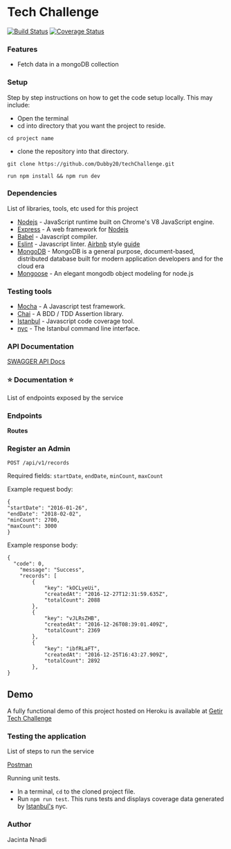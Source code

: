 # Tech Challenge

[![Build Status](https://travis-ci.com/Dubby20/techChallenge.svg?branch=main)](https://travis-ci.com/Dubby20/techChallenge)
[![Coverage Status](https://coveralls.io/repos/github/Dubby20/techChallenge/badge.svg)](https://coveralls.io/github/Dubby20/techChallenge)

### Features

- Fetch data in a mongoDB collection


### Setup

Step by step instructions on how to get the code setup locally. This may include:

- Open the terminal
- cd into directory that you want the project to reside.

```
cd project name
```

- clone the repository into that directory.

```
git clone https://github.com/Dubby20/techChallenge.git
```

```
run npm install && npm run dev
```

### Dependencies

List of libraries, tools, etc used for this project

- [Nodejs](https://nodejs.org/en/) - JavaScript runtime built on Chrome's V8 JavaScript engine.
- [Express](https://expressjs.com/) - A web framework for [Nodejs](https://nodejs.org/en/)
- [Babel](https://babeljs.io) - Javascript compiler.
- [Eslint](https://eslint.org/) - Javascript linter. [Airbnb](https://www.npmjs.com/package/eslint-config-airbnb) style [guide](https://github.com/airbnb/javascript)
- [MongoDB](https://www.mongodb.com/) - MongoDB is a general purpose, document-based, distributed database built for modern application developers and for the cloud era
- [Mongoose](https://mongoosejs.com/) - An elegant mongodb object modeling for node.js

### Testing tools

- [Mocha](https://mochajs.org/) - A Javascript test framework.
- [Chai](http://chaijs.com) - A BDD / TDD Assertion library.
- [Istanbul](https://istanbul.js.org) - Javascript code coverage tool.
- [nyc](https://github.com/istanbuljs/nyc) - The Istanbul command line interface.

### API Documentation
[SWAGGER API Docs](https://getir-tech-challenge.herokuapp.com/api-docs)

### :star: Documentation :star:

List of endpoints exposed by the service

### Endpoints

**Routes**

### Register an Admin

`POST /api/v1/records`

Required fields:  `startDate`, `endDate`, `minCount`, `maxCount`

Example request body:

```source-json
{
"startDate": "2016-01-26",
"endDate": "2018-02-02",
"minCount": 2700,
"maxCount": 3000
}
```

Example response body:

```source-json
{
  "code": 0,
    "message": "Success",
    "records": [
        {
            "key": "kOCLyeUi",
            "createdAt": "2016-12-27T12:31:59.635Z",
            "totalCount": 2088
        },
        {
            "key": "vJLRsZHB",
            "createdAt": "2016-12-26T08:39:01.409Z",
            "totalCount": 2369
        },
        {
            "key": "ibfRLaFT",
            "createdAt": "2016-12-25T16:43:27.909Z",
            "totalCount": 2892
        },
}
```

## Demo

A fully functional demo of this project hosted on Heroku is available at [Getir Tech Challenge](https://getir-tech-challenge.herokuapp.com/)

### Testing the application

List of steps to run the service

[Postman](www.getpostman.com)

Running unit tests.

- In a terminal, `cd` to the cloned project file.
- Run `npm run test`. This runs tests and displays coverage data generated by [Istanbul's](https://istanbul.js.org) nyc.


### Author

Jacinta Nnadi
